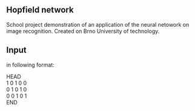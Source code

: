 Hopfield network
----
School project demonstration of an application of the neural netowork on image recognition. 
Created on Brno University of technology.

Input
----
in following format:

HEAD  
1 0 1 0 0  
0 1 0 1 0  
0 0 1 0 1  
END
